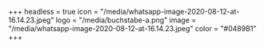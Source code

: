 +++
headless = true
icon = "/media/whatsapp-image-2020-08-12-at-16.14.23.jpeg"
logo = "/media/buchstabe-a.png"
image = "/media/whatsapp-image-2020-08-12-at-16.14.23.jpeg"
color = "#0489B1"
+++
